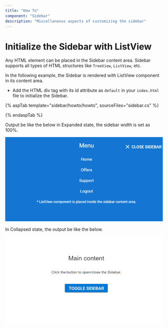 ```yaml
---
title: "How To"
component: "Sidebar"
description: "Miscellaneous aspects of customizing the sidebar"
---
```


# Initialize the Sidebar with ListView

Any HTML element can be placed in the Sidebar content area. Sidebar supports all types of HTML structures like `TreeView`, `ListView`, etc.

In the following example, the Sidebar is rendered with ListView component in its content area.

* Add the HTML div tag with its id attribute as `default` in your `index.html` file to initialize the Sidebar.

{% aspTab template="sidebar/howto/howto", sourceFiles="sidebar.cs" %}

{% endaspTab %}

Output be like the below in Expanded state, the sidebar width is set as 100%.

![Sidebar Sample](../images/listView.png)

In Collapsed state, the output be like the below.

![Sidebar Sample](../images/listView_collapsed.png)
